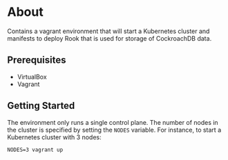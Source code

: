 # About

Contains a vagrant environment that will start a Kubernetes cluster and manifests to deploy  Rook that is used for storage of CockroachDB data.

## Prerequisites
- VirtualBox
- Vagrant

## Getting Started

The environment only runs a single control plane. The number of nodes in the cluster is specified by setting the `NODES` variable. For instance, to start a Kubernetes cluster with 3 nodes:

```
NODES=3 vagrant up
```